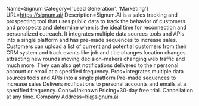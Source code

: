 Name=Signum
Category=['Lead Generation', 'Marketing']
URL=https://signum.ai/
Description=Signum.AI is a sales tracking and prospecting tool that uses public data to track the behavior of customers and prospects and determine when is the ideal time for reconnection and personalized outreach. It integrates multiple data sources tools and APIs into a single platform and has pre-made sequences to increase sales. Customers can upload a list of current and potential customers from their CRM system and track events like job and title changes location changes attracting new rounds moving decision-makers changing web traffic and much more. They can also get notifications delivered to their personal account or email at a specified frequency.
Pros=Integrates multiple data sources tools and APIs into a single platform Pre-made sequences to increase sales Delivers notifications to personal accounts and emails at a specified frequency.
Cons=Unknown
Pricing=30-day free trial. Cancellation at any time.
Company Address=hi@signum.ai
